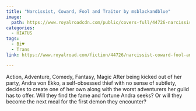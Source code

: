 ```yaml
---
title: "Narcissist, Coward, Fool and Traitor by msblackandblue"
image:
  path: https://www.royalroadcdn.com/public/covers-full/44726-narcissist-coward-fool-and-traitor.jpg
categories:
  - HIATUS
tags:
  - Bi♥
  - Trans
link: https://www.royalroad.com/fiction/44726/narcissist-coward-fool-and-traitor

---
```

Action, Adventure, Comedy, Fantasy, Magic
After being kicked out of her party, Andra von Ekko, a self-obsessed thief with no sense of subtlety, decides to create one of her own along with the worst adventurers her guild has to offer. Will they find the fame and fortune Andra seeks? Or will they become the next meal for the first demon they encounter?
